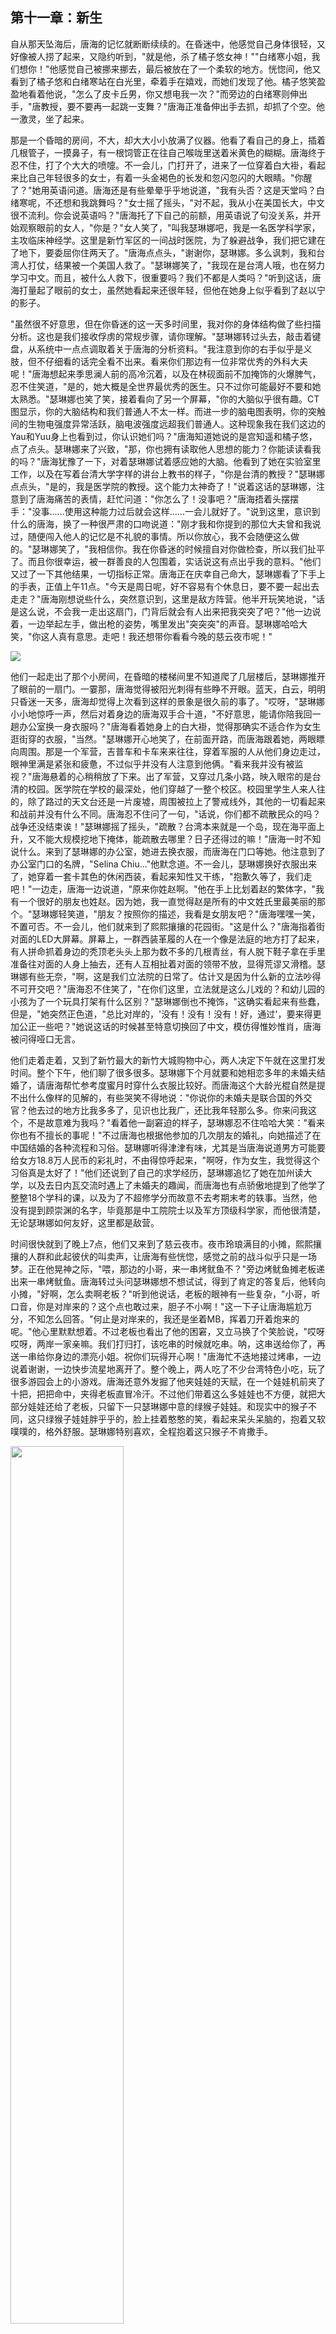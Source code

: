 ## 第十一章：新生
自从那天坠海后，唐海的记忆就断断续续的。在昏迷中，他感觉自己身体很轻，又好像被人捞了起来，又隐约听到，"就是他，杀了橘子悠女神！""白绪寒小姐，我们想你！"他感觉自己被挪来挪去，最后被放在了一个柔软的地方。恍惚间，他又看到了橘子悠和白绪寒站在白光里，牵着手在嬉戏，而她们发现了他。橘子悠笑盈盈地看着他说，"怎么了皮卡丘男，你又想电我一次？"而旁边的白绪寒则伸出手，"唐教授，要不要再一起跳一支舞？"唐海正准备伸出手去抓，却抓了个空。他一激灵，坐了起来。

那是一个昏暗的房间，不大，却大大小小放满了仪器。他看了看自己的身上，插着几根管子，一摸鼻子，有一根饲管正在往自己喉咙里送着米黄色的糊糊。唐海终于忍不住，打了个大大的喷嚏。不一会儿，门打开了，进来了一位穿着白大褂，看起来比自己年轻很多的女士，有着一头金褐色的长发和忽闪忽闪的大眼睛。"你醒了？"她用英语问道。唐海还是有些晕晕乎乎地说道，"我有头否？这是天堂吗？白绪寒呢，不还想和我跳舞吗？"女士摇了摇头，"对不起，我从小在美国长大，中文很不流利。你会说英语吗？"唐海托了下自己的前额，用英语说了句没关系，并开始观察眼前的女人，"你是？"女人笑了，"叫我瑟琳娜吧，我是一名医学科学家，主攻临床神经学。这里是新竹军区的一间战时医院，为了躲避战争，我们把它建在了地下，要委屈你住两天了。"唐海点点头，"谢谢你，瑟琳娜。多么讽刺，我和台湾人打仗，结果被一个美国人救了。"瑟琳娜笑了，"我现在是台湾人哦，也在努力学习中文。而且，被什么人救下，很重要吗？我们不都是人类吗？"听到这话，唐海打量起了眼前的女士，虽然她看起来还很年轻，但他在她身上似乎看到了赵以宁的影子。

"虽然很不好意思，但在你昏迷的这一天多时间里，我对你的身体结构做了些扫描分析。这也是我们接收俘虏的常规步骤，请你理解。"瑟琳娜转过头去，敲击着键盘，从系统中一点点调取着关于唐海的分析资料。"我注意到你的右手似乎是义肢，但不仔细看的话完全看不出来。看来你们那边有一位非常优秀的外科大夫呢！"唐海想起来季思澜人前的高冷沉着，以及在林砚面前不加掩饰的火爆脾气，忍不住笑道，"是的，她大概是全世界最优秀的医生。只不过你可能最好不要和她太熟悉。"瑟琳娜也笑了笑，接着看向了另一个屏幕，"你的大脑似乎很有趣。CT图显示，你的大脑结构和我们普通人不太一样。而进一步的脑电图表明，你的突触间的生物电强度异常活跃，脑电波强度远超我们普通人。这种现象我在我们这边的Yau和Yuu身上也看到过，你认识她们吗？"唐海知道她说的是宫知遥和橘子悠，点了点头。瑟琳娜来了兴致，"那，你也拥有读取他人思想的能力？你能读读看我的吗？"唐海犹豫了一下，对着瑟琳娜试着感应她的大脑。他看到了她在实验室里工作，以及在写着台清大学字样的讲台上教书的样子，"你是台清的教授？"瑟琳娜点点头，"是的，我是医学院的教授。这个能力太神奇了！"说着这话的瑟琳娜，注意到了唐海痛苦的表情，赶忙问道："你怎么了！没事吧？"唐海捂着头摆摆手："没事......使用这种能力过后就会这样......一会儿就好了。"说到这里，意识到什么的唐海，换了一种很严肃的口吻说道："刚才我和你提到的那位大夫曾和我说过，随便闯入他人的记忆是不礼貌的事情。所以你放心，我不会随便这么做的。"瑟琳娜笑了，"我相信你。我在你昏迷的时候擅自对你做检查，所以我们扯平了。而且你很幸运，被一群善良的人包围着，实话说这有点出乎我的意料。"他们又过了一下其他结果，一切指标正常。唐海正在庆幸自己命大，瑟琳娜看了下手上的手表，正值上午11点。"今天是周日呢，好不容易有个休息日，要不要一起出去走走？"唐海刚想说些什么，突然意识到，这里是敌方阵营。他半开玩笑地说，"话是这么说，不会我一走出这扇门，门背后就会有人出来把我突突了吧？"他一边说着，一边举起左手，做出枪的姿势，嘴里发出"突突突"的声音。瑟琳娜哈哈大笑，"你这人真有意思。走吧！我还想带你看看今晚的慈云夜市呢！"

<img src="./illustrations/50.png" />

他们一起走出了那个小房间，在昏暗的楼梯间里不知道爬了几层楼后，瑟琳娜推开了眼前的一扇门。一霎那，唐海觉得被阳光刺得有些睁不开眼。蓝天，白云，明明只昏迷一天多，唐海却觉得上次看到这样的景象是很久前的事了。"哎呀，"瑟琳娜小小地惊呼一声，然后对着身边的唐海双手合十道，"不好意思，能请你陪我回一趟办公室换一身衣服吗？"唐海看着她身上的白大褂，觉得那确实不适合作为女生逛街穿的衣服，"当然。"瑟琳娜开心地笑了，在前面开路，而唐海跟着她，两眼瞟向周围。那是一个军营，吉普车和卡车来来往往，穿着军服的人从他们身边走过，眼神里满是紧张和疲惫，不过似乎并没有人注意到他俩。"看来我并没有被监视？"唐海悬着的心稍稍放了下来。出了军营，又穿过几条小路，映入眼帘的是台清的校园。医学院在学校的最深处，他们穿越了一整个校区。校园里学生人来人往的，除了路过的天文台还是一片废墟，周围被拉上了警戒线外，其他的一切看起来和战前并没有什么不同。唐海忍不住问了一句，"话说，你们都不疏散民众的吗？战争还没结束诶！"瑟琳娜摇了摇头，"疏散？台湾本来就是一个岛，现在海平面上升，又不能大规模挖地下掩体，能疏散去哪里？日子还得过的嘛！"唐海一时不知说什么。来到了瑟琳娜的办公室，她进去换衣服，而唐海在门口等她。他注意到了办公室门口的名牌，"Selina
Chiu..."他默念道。不一会儿，瑟琳娜换好衣服出来了，她穿着一套卡其色的休闲西装，看起来知性又干练，"抱歉久等了，我们走吧！"一边走，唐海一边说道，"原来你姓赵啊。"他在手上比划着赵的繁体字，"我有一个很好的朋友也姓赵。因为她，我一直觉得赵是所有的中文姓氏里最美丽的那个。"瑟琳娜轻笑道，"朋友？按照你的描述，我看是女朋友吧？"唐海嘿嘿一笑，不置可否。不一会儿，他们就来到了熙熙攘攘的花园街。"这是什么？"唐海指着街对面的LED大屏幕。屏幕上，一群西装革履的人在一个像是法庭的地方打了起来，有人拼命抓着身边的秃顶老头头上那为数不多的几根青丝，有人脱下鞋子拿在手里准备往对面的人身上抽去，还有人互相扯着对面的领带不放，显得荒谬又滑稽。瑟琳娜有些无奈，"啊，这是我们立法院的日常了。估计又是因为什么新的立法吵得不可开交吧？"唐海忍不住笑了，"在你们这里，立法就是这么儿戏的？和幼儿园的小孩为了一个玩具打架有什么区别？"瑟琳娜倒也不掩饰，"这确实看起来有些蠢，但是，"她突然正色道，"总比对岸的，'没有！没有！没有！好，通过'，要来得更加公正一些吧？"她说这话的时候甚至特意切换回了中文，模仿得惟妙惟肖，唐海被问得哑口无言。

他们走着走着，又到了新竹最大的新竹大城购物中心，两人决定下午就在这里打发时间。整个下午，他们聊了很多很多。瑟琳娜下个月就要和她相恋多年的未婚夫结婚了，请唐海帮忙参考度蜜月时穿什么衣服比较好。而唐海这个大龄光棍自然是提不出什么像样的见解的，有些哭笑不得地说："你说你的未婚夫是联合国的外交官？他去过的地方比我多多了，见识也比我广，还比我年轻那么多。你来问我这个，不是故意难为我吗？"看着他一副窘迫的样子，瑟琳娜忍不住哈哈大笑："看来你也有不擅长的事呢！"不过唐海也根据他参加的几次朋友的婚礼，向她描述了在中国结婚的各种流程和习俗。瑟琳娜听得津津有味，尤其是当唐海说道男方可能要给女方18.8万人民币的彩礼时，不由得惊呼起来，"啊呀，作为女生，我觉得这个习俗真是太好了！"他们还说到了自己的求学经历，瑟琳娜追忆了她在加州读大学，以及去日内瓦交流时遇上了未婚夫的趣闻，而唐海也有点骄傲地提到了他学了整整18个学科的课，以及为了不超修学分而故意不去考期末考的轶事。当然，他没有提到顾崇渊的名字，毕竟那是中工院院士以及军方顶级科学家，而他很清楚，无论瑟琳娜如何友好，这里都是敌营。

时间很快就到了晚上7点，他们又来到了慈云夜市。夜市玲琅满目的小摊，熙熙攘攘的人群和此起彼伏的叫卖声，让唐海有些恍惚，感觉之前的战斗似乎只是一场梦。正在他晃神之际，"喂，那边的小哥，来一串烤鱿鱼不？"旁边烤鱿鱼摊老板递出来一串烤鱿鱼。唐海转过头问瑟琳娜想不想试试，得到了肯定的答复后，他转向小摊，"好啊，怎么卖啊老板？"听到他说话，老板的眼神有一些复杂，"小哥，听口音，你是对岸来的？这个点也敢过来，胆子不小啊！"这一下子让唐海尴尬万分，不知怎么回答。"何止是对岸来的，我还是坐着MB，挥着刀开着炮来的呢。"他心里默默想着。不过老板也看出了他的困窘，又立马换了个笑脸说，"哎呀哎呀，两岸一家亲嘛。我们打归打，该吃串的时候就吃串。呐，这串送给你了，再送一串给你身边的漂亮小姐。祝你们玩得开心啊！"唐海忙不迭地接过烤串，一边说着谢谢，一边快步流星地离开了。整个晚上，两人吃了不少台湾特色小吃，玩了很多游园会上的小游戏。唐海还意外发掘了他夹娃娃的天赋，在一个娃娃机前夹了十把，把把命中，夹得老板直冒冷汗。不过他们带着这么多娃娃也不方便，就把大部分娃娃还给了老板，只留下一只瑟琳娜中意的绿猴子娃娃。和现实中的猴子不同，这只绿猴子娃娃胖乎乎的，脸上挂着憨憨的笑，看起来呆头呆脑的，抱着又软噗噗的，格外舒服。瑟琳娜特别喜欢，全程抱着这只猴子不肯撒手。

<img src="./illustrations/44.png" width=60%/>

最后，他们漫步到了台清校园对面的沙滩上。一个多星期前正是这里，唐海被援星打得满地乱窜，被林砚的直升机救走。身边的瑟琳娜面对着海面上徐徐的海风，捋了捋头发，问道，"今天和我也逛了一天了。现在你觉得，你喜欢你所看到的台湾吗？打台湾是一个错误吗？"唐海无奈笑道，"实话说，我根本就不喜欢战争。我是对各种奇奇怪怪的工程技术感兴趣，也曾经一心想把我能源方面的研究推广到全世界，让人们不再因为缺电而困苦。但不知何时起，我被卷入越陷越深的战争中，而在那样的体制下，我根本没有说不的权利。"他回过头，对着瑟琳娜说道，"我那位姓赵的朋友曾经说过，我有信念，我有枪，我可以反抗自己的命运。但事实是，我就这样被命运推动着，驾驶着我的MB，手里沾满了鲜血。这甚至都不是无力反抗，是我根本来不及反应，就已经一发不可收拾了。再退一步，即使不是我，战争依然会在，那些人，依旧会死。"瑟琳娜认真地听着，唐海继续说，"十五年前她就说过，技术不是中立的，人也不是。体制引导人性的走向，技术只是随波逐流。我那时只觉得震撼，但其实并不懂，觉得哪有这么复杂。可现在......我终于明白，那不是理想主义的夸张，而是对现实最赤裸的注解。"唐海转过头去，像是在刻意避开瑟琳娜的目光，对着大海，喃喃自语，语气满是愧疚和不安："台湾很美丽，我可以说，我非常喜欢这里。而讽刺的是，保卫着这么美丽的土地的人们被我杀了，而我这个杀人犯，却能站在这片美丽的土地上，吹着惬意的海风，和一位漂亮的女士说着话。"瑟琳娜也有些语塞，不知道该说些什么。

两人沉默了一会儿，唐海又对着瑟琳娜开口道，"十五年前，她问我，技术的发展，究竟是服务于人，还是替人决定命运？我无法回答。而不久前，我和她见面，她又问了我同样的问题，我似乎还是无法给出满意的答案。瑟琳娜，你有什么看法吗？"瑟琳娜看着唐海认真的眼神，虽然他没有明说这个"她"是谁，但她也猜到了，应该是他口里那位"姓赵的朋友"。于是她想了想，给出了自己的答案，"这让我想起我们医学院常说的一句话：'每一项新疗法诞生的背后，都埋着一个过去无法治愈的人。'从这个角度来说，技术的诞生是为了服务更多的人。但是毫无疑问，让一种技术真正服务于多数人，需要的不只是实验室的研究，还要制度、教育，还有你我这样的人去一点点把它拉回来，但用来做恶却很容易。所以我不敢说技术一定是为了人。甚至，如果没有人一直努力，它一定不会是为了更多人。这些，我相信你早就已经感受到了。"然后，她挺起了身子，用一种坚定而又有力的口吻说道，"但是，如果从历史的角度来看，从一万七千年前，第一批人类出现在地球上开始，我们经历了一轮又一轮的技术更迭，也经历了数不胜数的战争。到今天为止，我们的文明可能算不上高度发达，但和之前的人类比早已不可同日而语。现在我们普通人能享受到的物质和精神条件，可能比古代的皇帝能享受到的还要好。这说明，历史上总是会出现你我这样的人在默默地为全人类努力。所以我有充分的理由相信，虽然我们的进步是螺旋状的，但技术总的来说是服务我们，带领我们越变越好的。这是一场慢得几乎看不到终点的赛跑。但正因为如此，它需要你。也需要我。"

唐海静静地看着她，思考着她说的话，心里泛起了一阵又一阵的涟漪。过了许久，他带着些复杂的感情说道，"瑟琳娜——啊不，赵教授。说说吧，你们这边要我帮什么忙？"瑟琳娜被他突如其来的一问搞得有些不知所措，惊讶地看着他。唐海笑了，"是的，我还是忍不住读取了你的脑电波，看到了你们的军部司令在你接触我之前和你的密谈，似乎有什么忙是我非帮不可，要你适时地来劝降我？"他顿了顿，眼神微收，语气变得缓而真诚。"对不起赵教授，我确实食言了。但是，谢谢你给我解开了我困惑了十五年的问题，而现在，我觉得我是时候报答你了。"他低下头，声音轻了些，"以及我保证，这是我最后一次擅自闯入你的记忆。"瑟琳娜也被他的实诚给逗笑了："果然呀，瞒不过你。"她从上衣口袋里拿出了那个一直在运行的袖珍录音机，"行啊。那就明天吧，麻烦你跟我去个地方。"

<img src="./illustrations/45.png" width=60%/>